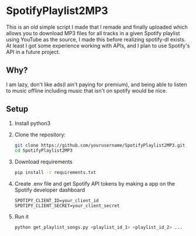 # SpotifyPlaylist2MP3

This is an old simple script I made that I remade and finally uploaded which allows you to download MP3 files for all tracks in a given Spotify playlist using YouTube as the source, I made this before realizing spotify-dl exists. 
At least I got some experience working with APIs, and I plan to use Spotify's API in a future project.

## Why?
I am lazy, don't like ads(I ain't paying for premium), and being able to listen to music offline including music that isn't on spotify would be nice.

## Setup
1. Install python3

2. Clone the repository:
   ```bash
   git clone https://github.com/yourusername/SpotifyPlaylist2MP3.git
   cd SpotifyPlaylist2MP3
   ```
3. Download requirements
   ```bash
   pip install -r requirements.txt
   ```
   
4. Create .env file and get Spotify API tokens by making a app on the Spotify developer dashboard
   ```env
   SPOTIPY_CLIENT_ID=your_client_id
   SPOTIPY_CLIENT_SECRET=your_client_secret
   ```

5. Run it
   ```bash
   python get_playlist_songs.py <playlist_id_1> <playlist_id_2> ...
   ```